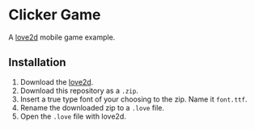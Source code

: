 # Clicker Game
A [love2d](love2d.org) mobile game example.

## Installation
1. Download the [love2d](love2d.org). 
2. Download this repository as a `.zip`.
3. Insert a true type font of your choosing to the zip. Name it `font.ttf`.
4. Rename the downloaded zip to a `.love` file.
5. Open the `.love` file with love2d.

